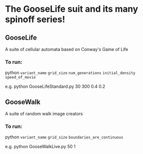 # The GooseLife suit and its many spinoff series!

## GooseLife
A suite of cellular automata based on Conway's Game of Life

### To run:
python ```variant_name```  ```grid_size``` ```num_generations``` ```initial_density``` ```speed_of_movie```

e.g. python GooseLifeStandard.py 30 300 0.4 0.2

## GooseWalk
A suite of random walk image creators 

### To run:
python ```variant_name``` ```grid_size``` ```boundaries_are_continuous```

e.g. python GooseWalkLive.py 50 1

